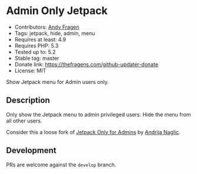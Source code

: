 # Admin Only Jetpack

* Contributors: [Andy Fragen](https://github.com/afragen)
* Tags: jetpack, hide, admin, menu
* Requires at least: 4.9
* Requires PHP: 5.3
* Tested up to: 5.2
* Stable tag: master
* Donate link: <https://thefragens.com/github-updater-donate>
* License: MIT

Show Jetpack menu for Admin users only.

## Description

Only show the Jetpack menu to admin privileged users. Hide the menu from all other users.

Consider this a loose fork of [Jetpack Only for Admins](https://wordpress.org/plugins/jetpack-only-for-admins/) by [Andrija Naglic](http://profiles.wordpress.org/andrija).

## Development

PRs are welcome against the `develop` branch.
